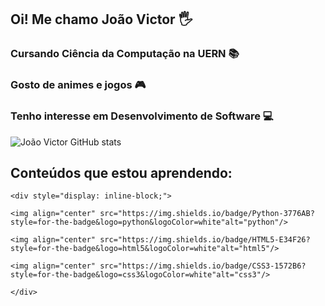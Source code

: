 ## Oi! Me chamo João Victor 🖐️ 
### Cursando Ciência da Computação na UERN 📚
### Gosto de animes e jogos 🎮
### Tenho interesse em Desenvolvimento de Software 💻

![João Victor GitHub stats](https://github-readme-stats.vercel.app/api?username=joao-victor-costa-gomes&show_icons=true&theme=dark)

## Conteúdos que estou aprendendo: 
    <div style="display: inline-block;">

    <img align="center" src="https://img.shields.io/badge/Python-3776AB?style=for-the-badge&logo=python&logoColor=white"alt="python"/>

    <img align="center" src="https://img.shields.io/badge/HTML5-E34F26?style=for-the-badge&logo=html5&logoColor=white"alt="html5"/>

    <img align="center" src="https://img.shields.io/badge/CSS3-1572B6?style=for-the-badge&logo=css3&logoColor=white"alt="css3"/>

    </div>
